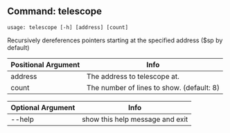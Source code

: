 ## Command: telescope ##
```
usage: telescope [-h] [address] [count]
```
Recursively dereferences pointers starting at the specified address ($sp by default)  

| Positional Argument | Info |
|---------------------|------|
| address | The address to telescope at. |
| count | The number of lines to show. (default: 8) |

| Optional Argument | Info |
|---------------------|------|
| --help | show this help message and exit |


